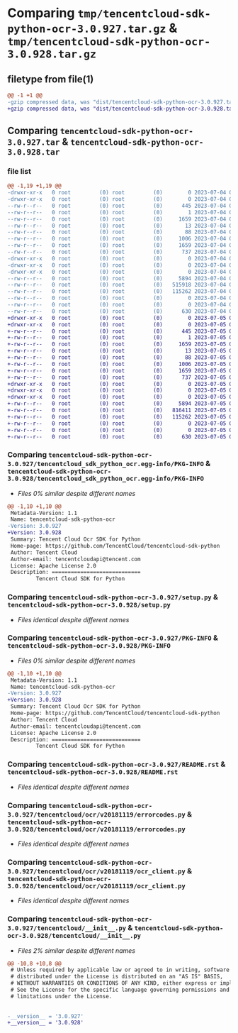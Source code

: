 # Comparing `tmp/tencentcloud-sdk-python-ocr-3.0.927.tar.gz` & `tmp/tencentcloud-sdk-python-ocr-3.0.928.tar.gz`

## filetype from file(1)

```diff
@@ -1 +1 @@
-gzip compressed data, was "dist/tencentcloud-sdk-python-ocr-3.0.927.tar", last modified: Tue Jul  4 00:26:48 2023, max compression
+gzip compressed data, was "dist/tencentcloud-sdk-python-ocr-3.0.928.tar", last modified: Wed Jul  5 00:30:40 2023, max compression
```

## Comparing `tencentcloud-sdk-python-ocr-3.0.927.tar` & `tencentcloud-sdk-python-ocr-3.0.928.tar`

### file list

```diff
@@ -1,19 +1,19 @@
-drwxr-xr-x   0 root         (0) root         (0)        0 2023-07-04 00:26:48.000000 tencentcloud-sdk-python-ocr-3.0.927/
-drwxr-xr-x   0 root         (0) root         (0)        0 2023-07-04 00:26:48.000000 tencentcloud-sdk-python-ocr-3.0.927/tencentcloud_sdk_python_ocr.egg-info/
--rw-r--r--   0 root         (0) root         (0)      445 2023-07-04 00:26:48.000000 tencentcloud-sdk-python-ocr-3.0.927/tencentcloud_sdk_python_ocr.egg-info/SOURCES.txt
--rw-r--r--   0 root         (0) root         (0)        1 2023-07-04 00:26:48.000000 tencentcloud-sdk-python-ocr-3.0.927/tencentcloud_sdk_python_ocr.egg-info/dependency_links.txt
--rw-r--r--   0 root         (0) root         (0)     1659 2023-07-04 00:26:48.000000 tencentcloud-sdk-python-ocr-3.0.927/tencentcloud_sdk_python_ocr.egg-info/PKG-INFO
--rw-r--r--   0 root         (0) root         (0)       13 2023-07-04 00:26:48.000000 tencentcloud-sdk-python-ocr-3.0.927/tencentcloud_sdk_python_ocr.egg-info/top_level.txt
--rw-r--r--   0 root         (0) root         (0)       88 2023-07-04 00:26:48.000000 tencentcloud-sdk-python-ocr-3.0.927/setup.cfg
--rw-r--r--   0 root         (0) root         (0)     1006 2023-07-04 00:26:48.000000 tencentcloud-sdk-python-ocr-3.0.927/setup.py
--rw-r--r--   0 root         (0) root         (0)     1659 2023-07-04 00:26:48.000000 tencentcloud-sdk-python-ocr-3.0.927/PKG-INFO
--rw-r--r--   0 root         (0) root         (0)      737 2023-07-04 00:26:48.000000 tencentcloud-sdk-python-ocr-3.0.927/README.rst
-drwxr-xr-x   0 root         (0) root         (0)        0 2023-07-04 00:26:48.000000 tencentcloud-sdk-python-ocr-3.0.927/tencentcloud/
-drwxr-xr-x   0 root         (0) root         (0)        0 2023-07-04 00:26:48.000000 tencentcloud-sdk-python-ocr-3.0.927/tencentcloud/ocr/
-drwxr-xr-x   0 root         (0) root         (0)        0 2023-07-04 00:26:48.000000 tencentcloud-sdk-python-ocr-3.0.927/tencentcloud/ocr/v20181119/
--rw-r--r--   0 root         (0) root         (0)     5894 2023-07-04 00:26:48.000000 tencentcloud-sdk-python-ocr-3.0.927/tencentcloud/ocr/v20181119/errorcodes.py
--rw-r--r--   0 root         (0) root         (0)   515918 2023-07-04 00:26:48.000000 tencentcloud-sdk-python-ocr-3.0.927/tencentcloud/ocr/v20181119/models.py
--rw-r--r--   0 root         (0) root         (0)   115262 2023-07-04 00:26:48.000000 tencentcloud-sdk-python-ocr-3.0.927/tencentcloud/ocr/v20181119/ocr_client.py
--rw-r--r--   0 root         (0) root         (0)        0 2023-07-04 00:26:48.000000 tencentcloud-sdk-python-ocr-3.0.927/tencentcloud/ocr/v20181119/__init__.py
--rw-r--r--   0 root         (0) root         (0)        0 2023-07-04 00:26:48.000000 tencentcloud-sdk-python-ocr-3.0.927/tencentcloud/ocr/__init__.py
--rw-r--r--   0 root         (0) root         (0)      630 2023-07-04 00:26:48.000000 tencentcloud-sdk-python-ocr-3.0.927/tencentcloud/__init__.py
+drwxr-xr-x   0 root         (0) root         (0)        0 2023-07-05 00:30:40.000000 tencentcloud-sdk-python-ocr-3.0.928/
+drwxr-xr-x   0 root         (0) root         (0)        0 2023-07-05 00:30:40.000000 tencentcloud-sdk-python-ocr-3.0.928/tencentcloud_sdk_python_ocr.egg-info/
+-rw-r--r--   0 root         (0) root         (0)      445 2023-07-05 00:30:40.000000 tencentcloud-sdk-python-ocr-3.0.928/tencentcloud_sdk_python_ocr.egg-info/SOURCES.txt
+-rw-r--r--   0 root         (0) root         (0)        1 2023-07-05 00:30:40.000000 tencentcloud-sdk-python-ocr-3.0.928/tencentcloud_sdk_python_ocr.egg-info/dependency_links.txt
+-rw-r--r--   0 root         (0) root         (0)     1659 2023-07-05 00:30:40.000000 tencentcloud-sdk-python-ocr-3.0.928/tencentcloud_sdk_python_ocr.egg-info/PKG-INFO
+-rw-r--r--   0 root         (0) root         (0)       13 2023-07-05 00:30:40.000000 tencentcloud-sdk-python-ocr-3.0.928/tencentcloud_sdk_python_ocr.egg-info/top_level.txt
+-rw-r--r--   0 root         (0) root         (0)       88 2023-07-05 00:30:40.000000 tencentcloud-sdk-python-ocr-3.0.928/setup.cfg
+-rw-r--r--   0 root         (0) root         (0)     1006 2023-07-05 00:30:40.000000 tencentcloud-sdk-python-ocr-3.0.928/setup.py
+-rw-r--r--   0 root         (0) root         (0)     1659 2023-07-05 00:30:40.000000 tencentcloud-sdk-python-ocr-3.0.928/PKG-INFO
+-rw-r--r--   0 root         (0) root         (0)      737 2023-07-05 00:30:40.000000 tencentcloud-sdk-python-ocr-3.0.928/README.rst
+drwxr-xr-x   0 root         (0) root         (0)        0 2023-07-05 00:30:40.000000 tencentcloud-sdk-python-ocr-3.0.928/tencentcloud/
+drwxr-xr-x   0 root         (0) root         (0)        0 2023-07-05 00:30:40.000000 tencentcloud-sdk-python-ocr-3.0.928/tencentcloud/ocr/
+drwxr-xr-x   0 root         (0) root         (0)        0 2023-07-05 00:30:40.000000 tencentcloud-sdk-python-ocr-3.0.928/tencentcloud/ocr/v20181119/
+-rw-r--r--   0 root         (0) root         (0)     5894 2023-07-05 00:30:40.000000 tencentcloud-sdk-python-ocr-3.0.928/tencentcloud/ocr/v20181119/errorcodes.py
+-rw-r--r--   0 root         (0) root         (0)   816411 2023-07-05 00:30:40.000000 tencentcloud-sdk-python-ocr-3.0.928/tencentcloud/ocr/v20181119/models.py
+-rw-r--r--   0 root         (0) root         (0)   115262 2023-07-05 00:30:40.000000 tencentcloud-sdk-python-ocr-3.0.928/tencentcloud/ocr/v20181119/ocr_client.py
+-rw-r--r--   0 root         (0) root         (0)        0 2023-07-05 00:30:40.000000 tencentcloud-sdk-python-ocr-3.0.928/tencentcloud/ocr/v20181119/__init__.py
+-rw-r--r--   0 root         (0) root         (0)        0 2023-07-05 00:30:40.000000 tencentcloud-sdk-python-ocr-3.0.928/tencentcloud/ocr/__init__.py
+-rw-r--r--   0 root         (0) root         (0)      630 2023-07-05 00:30:40.000000 tencentcloud-sdk-python-ocr-3.0.928/tencentcloud/__init__.py
```

### Comparing `tencentcloud-sdk-python-ocr-3.0.927/tencentcloud_sdk_python_ocr.egg-info/PKG-INFO` & `tencentcloud-sdk-python-ocr-3.0.928/tencentcloud_sdk_python_ocr.egg-info/PKG-INFO`

 * *Files 0% similar despite different names*

```diff
@@ -1,10 +1,10 @@
 Metadata-Version: 1.1
 Name: tencentcloud-sdk-python-ocr
-Version: 3.0.927
+Version: 3.0.928
 Summary: Tencent Cloud Ocr SDK for Python
 Home-page: https://github.com/TencentCloud/tencentcloud-sdk-python
 Author: Tencent Cloud
 Author-email: tencentcloudapi@tencent.com
 License: Apache License 2.0
 Description: ============================
         Tencent Cloud SDK for Python
```

### Comparing `tencentcloud-sdk-python-ocr-3.0.927/setup.py` & `tencentcloud-sdk-python-ocr-3.0.928/setup.py`

 * *Files identical despite different names*

### Comparing `tencentcloud-sdk-python-ocr-3.0.927/PKG-INFO` & `tencentcloud-sdk-python-ocr-3.0.928/PKG-INFO`

 * *Files 0% similar despite different names*

```diff
@@ -1,10 +1,10 @@
 Metadata-Version: 1.1
 Name: tencentcloud-sdk-python-ocr
-Version: 3.0.927
+Version: 3.0.928
 Summary: Tencent Cloud Ocr SDK for Python
 Home-page: https://github.com/TencentCloud/tencentcloud-sdk-python
 Author: Tencent Cloud
 Author-email: tencentcloudapi@tencent.com
 License: Apache License 2.0
 Description: ============================
         Tencent Cloud SDK for Python
```

### Comparing `tencentcloud-sdk-python-ocr-3.0.927/README.rst` & `tencentcloud-sdk-python-ocr-3.0.928/README.rst`

 * *Files identical despite different names*

### Comparing `tencentcloud-sdk-python-ocr-3.0.927/tencentcloud/ocr/v20181119/errorcodes.py` & `tencentcloud-sdk-python-ocr-3.0.928/tencentcloud/ocr/v20181119/errorcodes.py`

 * *Files identical despite different names*

### Comparing `tencentcloud-sdk-python-ocr-3.0.927/tencentcloud/ocr/v20181119/ocr_client.py` & `tencentcloud-sdk-python-ocr-3.0.928/tencentcloud/ocr/v20181119/ocr_client.py`

 * *Files identical despite different names*

### Comparing `tencentcloud-sdk-python-ocr-3.0.927/tencentcloud/__init__.py` & `tencentcloud-sdk-python-ocr-3.0.928/tencentcloud/__init__.py`

 * *Files 2% similar despite different names*

```diff
@@ -10,8 +10,8 @@
 # Unless required by applicable law or agreed to in writing, software
 # distributed under the License is distributed on an "AS IS" BASIS,
 # WITHOUT WARRANTIES OR CONDITIONS OF ANY KIND, either express or implied.
 # See the License for the specific language governing permissions and
 # limitations under the License.
 
 
-__version__ = '3.0.927'
+__version__ = '3.0.928'
```

